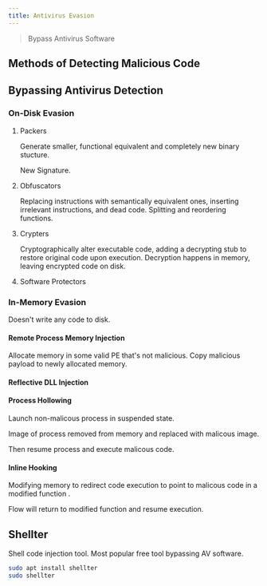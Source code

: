 ```yaml
---
title: Antivirus Evasion
---
```


> Bypass Antivirus Software

## Methods of Detecting Malicious Code



## Bypassing Antivirus Detection

### On-Disk Evasion

1. Packers

   Generate smaller, functional equivalent and completely new binary stucture.

   New Signature.

2. Obfuscators

   Replacing instructions with semantically equivalent ones, inserting irrelevant instructions, and dead code. Splitting and reordering functions.

3. Crypters

   Cryptographically alter executable code, adding a decrypting stub to restore original code upon execution. Decryption happens in memory, leaving encrypted code on disk.

4. Software Protectors

### In-Memory Evasion

Doesn't write any code to disk.

#### Remote Process Memory Injection

Allocate memory in some valid PE that's not malicious. Copy malicious payload to newly allocated memory.

#### Reflective DLL Injection

#### Process Hollowing

Launch non-malicous process in suspended state.

Image of process removed from memory and replaced with malicous image.

Then resume process and execute malicous code.

#### Inline Hooking

Modifying memory to redirect code execution to point to malicous code in a modified function . 

Flow will return to modified function and resume execution. 

## Shellter

Shell code injection tool. Most popular free tool bypassing AV software.

```bash
sudo apt install shellter
sudo shellter
```







